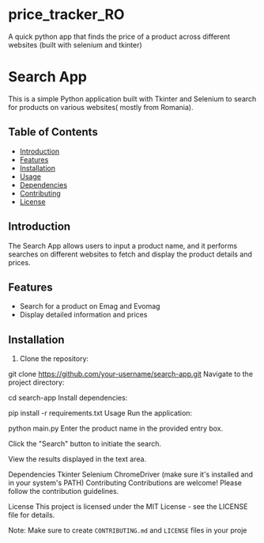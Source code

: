 # price_tracker_RO
A quick python app that finds the price of a product across different websites (built with selenium and tkinter)
# Search App

This is a simple Python application built with Tkinter and Selenium to search for products on various websites( mostly from Romania).

## Table of Contents

- [Introduction](#introduction)
- [Features](#features)
- [Installation](#installation)
- [Usage](#usage)
- [Dependencies](#dependencies)
- [Contributing](#contributing)
- [License](#license)

## Introduction

The Search App allows users to input a product name, and it performs searches on different websites to fetch and display the product details and prices.

## Features

- Search for a product on Emag and Evomag
- Display detailed information and prices

## Installation

1. Clone the repository:

 
git clone https://github.com/your-username/search-app.git
Navigate to the project directory:


cd search-app
Install dependencies:


pip install -r requirements.txt
Usage
Run the application:


python main.py
Enter the product name in the provided entry box.

Click the "Search" button to initiate the search.

View the results displayed in the text area.

Dependencies
Tkinter
Selenium
ChromeDriver (make sure it's installed and in your system's PATH)
Contributing
Contributions are welcome! Please follow the contribution guidelines.

License
This project is licensed under the MIT License - see the LICENSE file for details.

Note: Make sure to create `CONTRIBUTING.md` and `LICENSE` files in your proje
